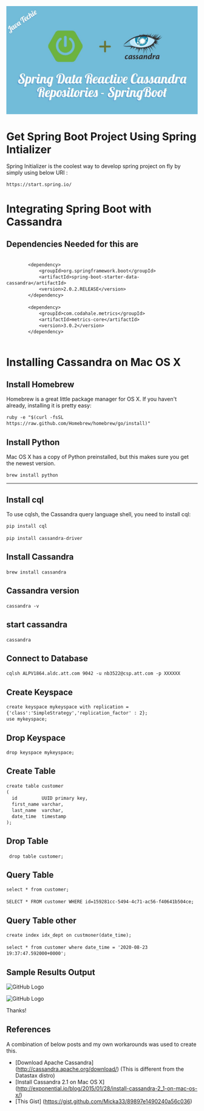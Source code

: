 ![GitHub Logo](/images/cassandra/spring_boot_cassandra.jpg)

Get Spring Boot Project Using Spring Intializer 
===============================================
Spring Initializer is the coolest way to develop spring project on fly by simply using below URI :

```
https://start.spring.io/
```

Integrating Spring Boot with Cassandra
======================================

Dependencies Needed for this are 
--------------------------------

```
        
        <dependency>
            <groupId>org.springframework.boot</groupId>
            <artifactId>spring-boot-starter-data-cassandra</artifactId>
            <version>2.0.2.RELEASE</version>
        </dependency>

        <dependency>
            <groupId>com.codahale.metrics</groupId>
            <artifactId>metrics-core</artifactId>
            <version>3.0.2</version>
        </dependency>
        
 ```       


Installing Cassandra on Mac OS X
================================


Install Homebrew 
----------------
Homebrew is a great little package manager for OS X. If you haven't already, installing it is pretty easy:
```
ruby -e "$(curl -fsSL https://raw.github.com/Homebrew/homebrew/go/install)"
```

Install Python
--------------
Mac OS X has a copy of Python preinstalled, but this makes sure you get the newest version.
```
brew install python
```

-----------
Install cql
-----------
To use cqlsh, the Cassandra query language shell, you need to install cql:
```
pip install cql

pip install cassandra-driver
```
Install Cassandra
-----------------
```brew install cassandra```

Cassandra version
-----------------
```cassandra -v```

start cassandra
---------------
```cassandra```

Connect to Database
--------------------

``` cqlsh ALPV1864.aldc.att.com 9042 -u nb3522@csp.att.com -p XXXXXX ```



Create Keyspace
----------------
``` 
create keyspace mykeyspace with replication = {'class':'SimpleStrategy','replication_factor' : 2}; 
use mykeyspace;
```

Drop Keyspace
----------------
``` 
drop keyspace mykeyspace;
```

Create Table
------------
```  
create table customer
(
  id         UUID primary key,
  first_name varchar,
  last_name  varchar,
  date_time  timestamp
); 
```

Drop Table
-----------

``` drop table customer;```

Query Table
-------------
``` 
select * from customer; 

SELECT * FROM customer WHERE id=159281cc-5494-4c71-ac56-f40641b504ce;

```

Query Table other 
-------------
```
create index idx_dept on custmoner(date_time);

select * from customer where date_time = '2020-08-23 19:37:47.592000+0000';
```

Sample Results Output
---------------------

![GitHub Logo](/images/cassandra/cassandra_result.png)

![GitHub Logo](/images/cassandra/springboot_intelliJ.png)


Thanks!

References 
-----------
A combination of below posts and my own workarounds was used to create this.
* [Download Apache Cassandra] (http://cassandra.apache.org/download/) (This is different from the Datastax distro)
* [Install Cassandra 2.1 on Mac OS X] (http://exponential.io/blog/2015/01/28/install-cassandra-2_1-on-mac-os-x/)
* [This Gist] (https://gist.github.com/Micka33/89897e1490240a56c036)

